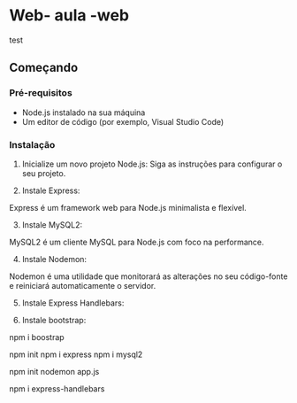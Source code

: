 # Web- aula -web

test

## Começando



### Pré-requisitos

-  Node.js instalado na sua máquina
-  Um editor de código (por exemplo, Visual Studio Code)

### Instalação

1. Inicialize um novo projeto Node.js:
   Siga as instruções para configurar o seu projeto.

2. Instale Express:

Express é um framework web para Node.js minimalista e flexível.

3. Instale MySQL2:

MySQL2 é um cliente MySQL para Node.js com foco na performance.

4. Instale Nodemon:

Nodemon é uma utilidade que monitorará as alterações no seu código-fonte e reiniciará automaticamente o servidor.

5. Instale Express Handlebars:

6. Instale bootstrap:

npm i boostrap

npm init
npm i express
npm i mysql2

npm init 
nodemon app.js

npm i express-handlebars
